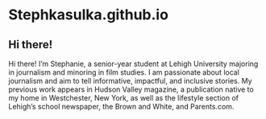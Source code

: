 # Stephkasulka.github.io

## Hi there!

Hi there! I’m Stephanie, a senior-year student at Lehigh University majoring in journalism and minoring in film studies. I am passionate about local journalism and aim to tell informative, impactful, and inclusive stories. My previous work appears in Hudson Valley magazine, a publication native to my home in Westchester, New York, as well as the lifestyle section of Lehigh’s school newspaper, the Brown and White, and Parents.com. 
